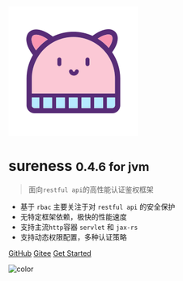 ![logo](../_media/hat-128.svg)

# sureness <small>0.4.6 for jvm</small>  

> 面向`restful api`的高性能认证鉴权框架   

- 基于 `rbac` 主要关注于对 `restful api` 的安全保护    
- 无特定框架依赖，极快的性能速度    
- 支持主流`http`容器 `servlet` 和 `jax-rs`  
- 支持动态权限配置，多种认证策略    

[GitHub](https://github.com/tomsun28/sureness/)
[Gitee](https://gitee.com/tomsun28/sureness/)
[Get Started](cn/README.md)

![color](#e3f1ec)